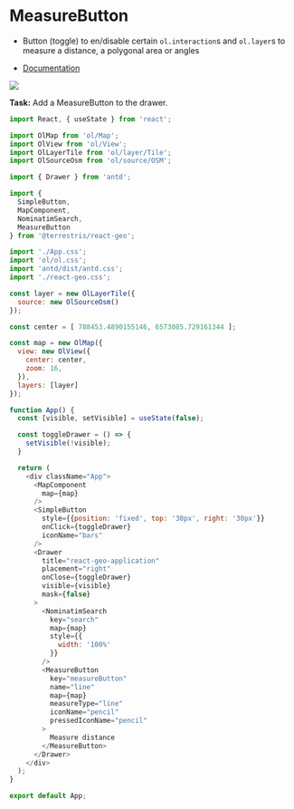 # MeasureButton

* Button (toggle) to en/disable certain `ol.interaction`s and `ol.layer`s to measure a distance, a polygonal area or angles

* [Documentation](https://terrestris.github.io/react-geo/docs/latest/index.html#!/MeasureButton)

[![](../screenshots/measure_button.png)](../screenshots/measure_button.png)

**Task:** Add a MeasureButton to the drawer.

```javascript
import React, { useState } from 'react';

import OlMap from 'ol/Map';
import OlView from 'ol/View';
import OlLayerTile from 'ol/layer/Tile';
import OlSourceOsm from 'ol/source/OSM';

import { Drawer } from 'antd';

import {
  SimpleButton,
  MapComponent,
  NominatimSearch,
  MeasureButton
} from '@terrestris/react-geo';

import './App.css';
import 'ol/ol.css';
import 'antd/dist/antd.css';
import './react-geo.css';

const layer = new OlLayerTile({
  source: new OlSourceOsm()
});

const center = [ 788453.4890155146, 6573085.729161344 ];

const map = new OlMap({
  view: new OlView({
    center: center,
    zoom: 16,
  }),
  layers: [layer]
});

function App() {
  const [visible, setVisible] = useState(false);

  const toggleDrawer = () => {
    setVisible(!visible);
  }

  return (
    <div className="App">
      <MapComponent
        map={map}
      />
      <SimpleButton
        style={{position: 'fixed', top: '30px', right: '30px'}}
        onClick={toggleDrawer}
        iconName="bars"
      />
      <Drawer
        title="react-geo-application"
        placement="right"
        onClose={toggleDrawer}
        visible={visible}
        mask={false}
      >
        <NominatimSearch
          key="search"
          map={map}
          style={{
            width: '100%'
          }}
        />
        <MeasureButton
          key="measureButton"
          name="line"
          map={map}
          measureType="line"
          iconName="pencil"
          pressedIconName="pencil"
        >
          Measure distance
        </MeasureButton>
      </Drawer>
    </div>
  );
}

export default App;
```
